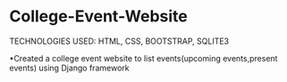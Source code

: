 # College-Event-Website
TECHNOLOGIES USED: HTML, CSS, BOOTSTRAP, SQLITE3 

•Created a college event website to list events(upcoming
events,present events) using Django framework


